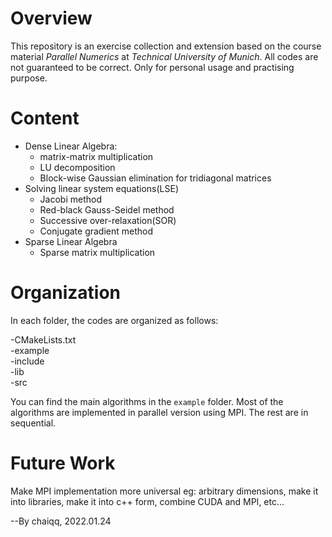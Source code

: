 # Overview
This repository is an exercise collection and extension based on the course material _Parallel Numerics_ at _Technical University of Munich_. All codes are not guaranteed to be correct. Only for personal usage and practising purpose.

# Content
- Dense Linear Algebra:
  - matrix-matrix multiplication
  - LU decomposition
  - Block-wise Gaussian elimination for tridiagonal matrices
- Solving linear system equations(LSE)
  - Jacobi method
  - Red-black Gauss-Seidel method
  - Successive over-relaxation(SOR)
  - Conjugate gradient method
- Sparse Linear Algebra
  - Sparse matrix multiplication 

# Organization
In each folder, the codes are organized as follows:

 -CMakeLists.txt  
 -example  
 -include  
 -lib  
 -src 

You can find the main algorithms in the `example` folder. Most of the algorithms are implemented in parallel version using MPI. The rest are in sequential.

# Future Work
Make MPI implementation more universal eg: arbitrary dimensions, make it into libraries, make it into c++ form, combine CUDA and MPI, etc...

--By chaiqq, 2022.01.24